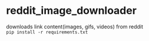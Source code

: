 # reddit_image_downloader
downloads link content(images, gifs, videos) from reddit  
`pip install -r requirements.txt`
